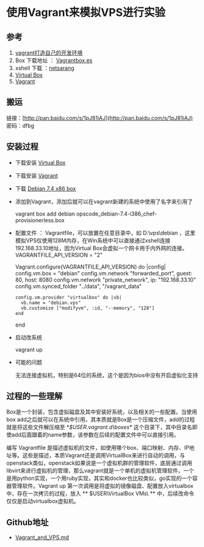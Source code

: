 # 使用Vagrant来模拟VPS进行实验

## 参考
	
1. [vagrant打造自己的开发环境](http://lovelace.blog.51cto.com/1028430/1423343)
2. Box 下载地址 ： [Vagrantbox.es](http://www.vagrantbox.es/)
3. xshell 下载 ：[netsarang](http://www.netsarang.com/download/main.html)
4. [Virtual Box](https://www.virtualbox.org/wiki/Downloads)
5. [Vagrant](https://www.vagrantup.com/downloads.html)

## 搬运
链接：[http://pan.baidu.com/s/1pJ81iAJ](http://pan.baidu.com/s/1pJ81iAJ) 密码：dfbg

## 安装过程

* 下载安装 [Virtual Box](https://www.virtualbox.org/wiki/Downloads)
 
* 下载安装 [Vagrant](https://www.vagrantup.com/downloads.html)

* 下载 [Debian 7.4 x86 box](http://opscode-vm-bento.s3.amazonaws.com/vagrant/virtualbox/opscode_debian-7.4-i386_chef-provisionerless.box)

* 添加到Vagrant，添加后就可以在vagrant新建的系统中使用了名字来引用了
	
	vagrant box add debian opscode_debian-7.4-i386_chef-provisionerless.box 

* 配置文件 ： Vagrantfile，可以放置在任意目录中，如 D:\vps\debian ，这里模拟VPS仅使用128M内存，在Win系统中可以直接通过xshell连接 192.168.33.10地址，因为Virtual Box会虚拟一个网卡用于内外网的连接。
	VAGRANTFILE_API_VERSION = "2"
	
	Vagrant.configure(VAGRANTFILE_API_VERSION) do |config|
	  config.vm.box = "debian"
	  config.vm.network "forwarded_port", guest: 80, host: 8080
	  config.vm.network "private_network", ip: "192.168.33.10"
	  config.vm.synced_folder "../data", "/vagrant_data"
	
	  config.vm.provider "virtualbox" do |vb|
	    vb.name = "debian.vps"
	    vb.customize ["modifyvm", :id, "--memory", "128"]
	  end
	end

* 启动改系统

	vagrant up

* 可能的问题
	
	无法连接虚拟机，特别是64位的系统，这个是因为bios中没有开启虚拟化支持

## 过程的一些理解

Box是一个封装，包含虚拟磁盘及其中安装好系统，以及相关的一些配置。当使用box add之后就可以在系统中引用，其本质就是Box是一个压缩文件，add的过程就是将这些文件解压缩至 **$USER\.vagrant.d\boxes\** 这个目录下，其中目录名即使add后面跟着的name参数，该参数在后续的配置文件中可以直接引用。

编写 Vagrantfile 是描述虚拟机的文件，如使用哪个box、端口映射、内存、IP地址等。这些是描述，本质Vagrant还是调用VirtualBox来进行自动的调用，与openstack类似，openstack如果说是一个虚拟机群的管理软件，底层通过调用libvirt来进行虚拟机的管理，那么vagrant就是一个单机的虚拟机管理软件，一个是用python实现，一个用ruby实现，其实和docker也比较类似，go实现的一个容器管理软件。Vagrant up 第一次调用是将虚拟的镜像磁盘、配置放入virtualbox中，存在一次拷贝的过程，放入 ** $USER\VirtualBox VMs\ ** 中，后续改命令仅仅是启动virtualbox虚拟机。


## Github地址

- [Vagrant_and_VPS.md](https://github.com/mooling/emacs-profile/blob/master/ls/docs/blog/Vagrant_and_VPS.md)